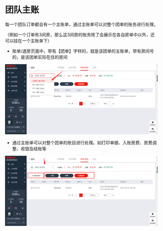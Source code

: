 # 团队主账

每一个团队订单都会有一个主账单，通过主账单可以对整个团单的账务进行处理。

（例如一个订单有3间房，那么这3间房的账务除了会展示在各自房单中以外，还可以挂在一个主账单下）

* 账单/退房页面中，带有【团单】字样的，就是该团单的主账单，带有房间号的，是该团单实际在住的房间

![](../../../.gitbook/assets/image%20%28526%29.png)

* 通过主账单可以对整个团单的账目进行处理。如打印单据、入账房费、房费调整、收银及结账等

![](../../../.gitbook/assets/image%20%28666%29.png)





